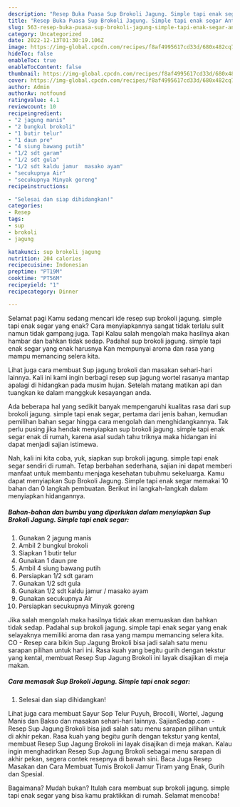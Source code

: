 ```yaml
---
description: "Resep Buka Puasa Sup Brokoli Jagung. Simple tapi enak segar Anti Gagal"
title: "Resep Buka Puasa Sup Brokoli Jagung. Simple tapi enak segar Anti Gagal"
slug: 563-resep-buka-puasa-sup-brokoli-jagung-simple-tapi-enak-segar-anti-gagal
category: Uncategorized
date: 2022-12-13T01:30:19.106Z
image: https://img-global.cpcdn.com/recipes/f8af4995617cd33d/680x482cq70/sup-brokoli-jagung-simple-tapi-enak-segar-foto-resep-utama.jpg
hideToc: false
enableToc: true
enableTocContent: false
thumbnail: https://img-global.cpcdn.com/recipes/f8af4995617cd33d/680x482cq70/sup-brokoli-jagung-simple-tapi-enak-segar-foto-resep-utama.jpg
cover: https://img-global.cpcdn.com/recipes/f8af4995617cd33d/680x482cq70/sup-brokoli-jagung-simple-tapi-enak-segar-foto-resep-utama.jpg
author: Admin
authorAv: notfound
ratingvalue: 4.1
reviewcount: 10
recipeingredient:
- "2 jagung manis"
- "2 bungkul brokoli"
- "1 butir telur"
- "1 daun pre"
- "4 siung bawang putih"
- "1/2 sdt garam"
- "1/2 sdt gula"
- "1/2 sdt kaldu jamur  masako ayam"
- "secukupnya Air"
- "secukupnya Minyak goreng"
recipeinstructions:

- "Selesai dan siap dihidangkan!"
categories:
- Resep
tags:
- sup
- brokoli
- jagung

katakunci: sup brokoli jagung 
nutrition: 204 calories
recipecuisine: Indonesian
preptime: "PT19M"
cooktime: "PT56M"
recipeyield: "1"
recipecategory: Dinner

---
```



Selamat pagi Kamu sedang mencari ide resep sup brokoli jagung. simple tapi enak segar yang enak? Cara menyiapkannya sangat tidak terlalu sulit namun tidak gampang juga. Tapi Kalau salah mengolah maka hasilnya akan hambar dan bahkan tidak sedap. Padahal sup brokoli jagung. simple tapi enak segar yang enak harusnya Kan mempunyai aroma dan rasa yang mampu memancing selera kita.


Lihat juga cara membuat Sup jagung brokoli dan masakan sehari-hari lainnya. Kali ini kami ingin berbagi resep sup jagung wortel rasanya mantap apalagi di hidangkan pada musim hujan. Setelah matang matikan api dan tuangkan ke dalam manggkuk kesayangan anda.

Ada beberapa hal yang sedikit banyak mempengaruhi kualitas rasa dari sup brokoli jagung. simple tapi enak segar, pertama dari jenis bahan, kemudian pemilihan bahan segar hingga cara mengolah dan menghidangkannya. Tak perlu pusing jika hendak menyiapkan sup brokoli jagung. simple tapi enak segar enak di rumah, karena asal sudah tahu triknya maka hidangan ini dapat menjadi sajian istimewa.


Nah, kali ini kita coba, yuk, siapkan sup brokoli jagung. simple tapi enak segar sendiri di rumah. Tetap berbahan sederhana, sajian ini dapat memberi manfaat untuk membantu menjaga kesehatan tubuhmu sekeluarga. Kamu dapat menyiapkan Sup Brokoli Jagung. Simple tapi enak segar memakai 10 bahan dan 0 langkah pembuatan. Berikut ini langkah-langkah dalam menyiapkan hidangannya.

<!--inarticleads1-->

##### Bahan-bahan dan bumbu yang diperlukan dalam menyiapkan Sup Brokoli Jagung. Simple tapi enak segar:

1. Gunakan 2 jagung manis
1. Ambil 2 bungkul brokoli
1. Siapkan 1 butir telur
1. Gunakan 1 daun pre
1. Ambil 4 siung bawang putih
1. Persiapkan 1/2 sdt garam
1. Gunakan 1/2 sdt gula
1. Gunakan 1/2 sdt kaldu jamur / masako ayam
1. Gunakan secukupnya Air
1. Persiapkan secukupnya Minyak goreng


Jika salah mengolah maka hasilnya tidak akan memuaskan dan bahkan tidak sedap. Padahal sup brokoli jagung. simple tapi enak segar yang enak selayaknya memiliki aroma dan rasa yang mampu memancing selera kita. CO - Resep cara bikin Sup Jagung Brokoli bisa jadi salah satu menu sarapan pilihan untuk hari ini. Rasa kuah yang begitu gurih dengan tekstur yang kental, membuat Resep Sup Jagung Brokoli ini layak disajikan di meja makan. 

<!--inarticleads2-->

##### Cara memasak Sup Brokoli Jagung. Simple tapi enak segar:


1. Selesai dan siap dihidangkan!

Lihat juga cara membuat Sayur Sop Telur Puyuh, Brocolli, Wortel, Jagung Manis dan Bakso dan masakan sehari-hari lainnya. SajianSedap.com - Resep Sup Jagung Brokoli bisa jadi salah satu menu sarapan pilihan untuk di akhir pekan. Rasa kuah yang begitu gurih dengan tekstur yang kental, membuat Resep Sup Jagung Brokoli ini layak disajikan di meja makan. Kalau ingin menghadirkan Resep Sup Jagung Brokoli sebagai menu sarapan di akhir pekan, segera contek resepnya di bawah sini. Baca Juga Resep Masakan dan Cara Membuat Tumis Brokoli Jamur Tiram yang Enak, Gurih dan Spesial. 

Bagaimana? Mudah bukan? Itulah cara membuat sup brokoli jagung. simple tapi enak segar yang bisa kamu praktikkan di rumah. Selamat mencoba!
